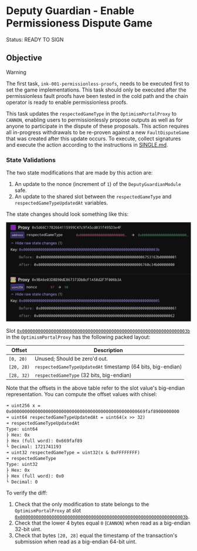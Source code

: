 # Deputy Guardian - Enable Permissioness Dispute Game

Status: READY TO SIGN

## Objective

> [!WARNING]
> The first task, `ink-001-permissionless-proofs`, needs to be executed first to set the game implementations. 
> This task should only be executed after the permissionless fault proofs have been tested in the cold path and the chain operator is ready to enable permissionless proofs.

This task updates the `respectedGameType` in the `OptimismPortalProxy` to `CANNON`, enabling users to permissionlessly propose outputs as well as for anyone to participate in the dispute of these proposals. This action requires all in-progress withdrawals to be re-proven against a new `FaultDisputeGame` that was created after this update occurs. To execute, collect signatures and execute the action according to the instructions in [SINGLE.md](../../../../SINGLE.md).


### State Validations

The two state modifications that are made by this action are:

1. An update to the nonce (increment of `1`) of the `DeputyGuardianModule` safe.
2. An update to the shared slot between the `respectedGameType` and `respectedGameTypeUpdatedAt` variables.

The state changes should look something like this:

![state-diff](./images/state_diff.png)

Slot [`0x000000000000000000000000000000000000000000000000000000000000003b`](https://github.com/ethereum-optimism/optimism/blob/op-contracts/v1.6.0/packages/contracts-bedrock/snapshots/storageLayout/OptimismPortal2.json#L100-L113) in the `OptimismPortalProxy` has the following packed layout:

| Offset     | Description                                                  |
| ---------- | ------------------------------------------------------------ |
| `[0, 20)`  | Unused; Should be zero'd out.                                |
| `[20, 28)` | `respectedGameTypeUpdatedAt` timestamp (64 bits, big-endian) |
| `[28, 32)` | `respectedGameType` (32 bits, big-endian)                    |

Note that the offsets in the above table refer to the slot value's big-endian representation. You can compute the offset values with chisel:
```
➜ uint256 x = 0x000000000000000000000000000000000000000000000000669faf8900000000
➜ uint64 respectedGameTypeUpdatedAt = uint64(x >> 32)
➜ respectedGameTypeUpdatedAt
Type: uint64
├ Hex: 0x
├ Hex (full word): 0x669faf89
└ Decimal: 1721741193
➜ uint32 respectedGameType = uint32(x & 0xFFFFFFFF)
➜ respectedGameType
Type: uint32
├ Hex: 0x
├ Hex (full word): 0x0
└ Decimal: 0
```

To verify the diff:

1. Check that the only modification to state belongs to the `OptimismPortalProxy` at slot [`0x000000000000000000000000000000000000000000000000000000000000003b`](https://github.com/ethereum-optimism/optimism/blob/op-contracts/v1.6.0/packages/contracts-bedrock/snapshots/storageLayout/OptimismPortal2.json#L100-L113).
2. Check that the lower 4 bytes equal `0` (`CANNON`) when read as a big-endian 32-bit uint.
3. Check that bytes `[20, 28]` equal the timestamp of the transaction's submission when read as a big-endian 64-bit uint.
